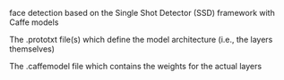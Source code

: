 face detection based on the Single Shot Detector (SSD) framework with Caffe models

The .prototxt file(s) which define the model architecture (i.e., the layers themselves)

The .caffemodel file which contains the weights for the actual layers

